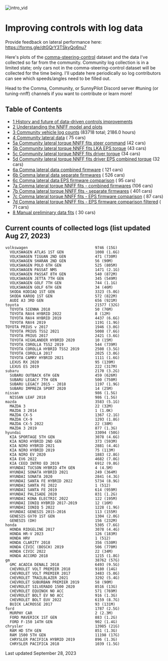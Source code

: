 ![intro_vid](https://github.com/twilsonco/openpilot/blob/log-info/img/comma-steering-control-vid.gif?raw=true)

# Improving controls with log data

Provide feedback on lateral performance here: https://forms.gle/dtGQrY3TSkyQo6nu7

Here's plots of the [comma-steering-control](https://github.com/commaai/comma-steering-control) dataset and the data I've collected so far from the community.
Community log collection is in a limited state; only cars not in the comma-steering-control dataset will be collected for the time being.
I'll update here periodically so log contributors can see which speeds/angles need to be filled out.

Head to the Comma, Community, or SunnyPilot Discord server #tuning (or tuning-nnff) channels if you want to contribute or learn more!

## Table of Contents
- [1 History and future of data-driven controls improvements](https://github.com/twilsonco/openpilot/blob/log-info/sec/1%20History%20and%20future%20of%20data-driven%20controls%20improvments.md)
- [2 Understanding the NNFF model and plots](https://github.com/twilsonco/openpilot/blob/log-info/sec/2%20Understanding%20the%20NNFF%20model%20and%20plots.md)
- [3 Community vehicle log counts](#current-counts-of-collected-logs) (83718 total; 2186.0 hours)
- [4 Community lateral data](https://github.com/twilsonco/openpilot/blob/log-info/sec/4%20Community%20lateral%20data.md) (      75 cars)
- [5a Community lateral torque NNFF fits steer command](https://github.com/twilsonco/openpilot/blob/log-info/sec/5a%20Community%20lateral%20torque%20NNFF%20fits%20steer%20command.md) (42 cars)
- [5b Community lateral torque NNFF fits LKA EPS torque](https://github.com/twilsonco/openpilot/blob/log-info/sec/5b%20Community%20lateral%20torque%20NNFF%20fits%20LKA%20EPS%20torque.md) (43 cars)
- [5c Community lateral torque NNFF fits driver torque](https://github.com/twilsonco/openpilot/blob/log-info/sec/5c%20Community%20lateral%20torque%20NNFF%20fits%20driver%20torque.md) (34 cars)
- [5d Community lateral torque NNFF fits driver EPS combined torque](https://github.com/twilsonco/openpilot/blob/log-info/sec/5d%20Community%20lateral%20torque%20NNFF%20fits%20driver%20EPS%20combined%20torque.md) (32 cars)
- [6a Comma lateral data combined firmware](https://github.com/twilsonco/openpilot/blob/log-info/sec/6a%20Comma%20lateral%20data%20combined%20firmware.md) (     121 cars)
- [6b Comma lateral data separate firmwares](https://github.com/twilsonco/openpilot/blob/log-info/sec/6b%20Comma%20lateral%20data%20separate%20firmwares.md) (     526 cars)
- [6c Comma lateral data EPS firmware comparison](https://github.com/twilsonco/openpilot/blob/log-info/sec/6c%20Comma%20lateral%20data%20EPS%20firmware%20comparison.md) (      95 cars)
- [7a Comma lateral torque NNFF fits - combined firmwares](https://github.com/twilsonco/openpilot/blob/log-info/sec/7a%20Comma%20lateral%20torque%20NNFF%20fits%20-%20combined%20firmwares.md) (106 cars)
- [7b Comma lateral torque NNFF fits - separate firmwares](https://github.com/twilsonco/openpilot/blob/log-info/sec/7b%20Comma%20lateral%20torque%20NNFF%20fits%20-%20separate%20firmwares.md) (     401 cars)
- [7c Comma lateral torque NNFF fits - EPS firmware comparison](https://github.com/twilsonco/openpilot/blob/log-info/sec/7c%20Comma%20lateral%20torque%20NNFF%20fits%20-%20EPS%20firmware%20comparison.md) (      87 cars)
- [7d Comma lateral torque NNFF fits - EPS firmware comparison filtered](https://github.com/twilsonco/openpilot/blob/log-info/sec/7d%20Comma%20lateral%20torque%20NNFF%20fits%20-%20EPS%20firmware%20comparison%20filtered.md) (      71 cars)
- [8 Manual preliminary data fits](https://github.com/twilsonco/openpilot/blob/log-info/sec/8%20Manual%20preliminary%20data%20fits.md) (      30 cars)



## Current counts of collected logs (list updated Aug 27, 2023)


```
volkswagen                              9746 (15G)
  VOLKSWAGEN ATLAS 1ST GEN              1008 (1.6G)
  VOLKSWAGEN TIGUAN 2ND GEN             471 (730M)
  VOLKSWAGEN SHARAN 2ND GEN             56 (90M)
  VOLKSWAGEN POLO 6TH GEN               525 (805M)
  VOLKSWAGEN PASSAT NMS                 1471 (2.1G)
  VOLKSWAGEN PASSAT 8TH GEN             540 (872M)
  VOLKSWAGEN JETTA 7TH GEN              345 (549M)
  VOLKSWAGEN GOLF 7TH GEN               744 (1.1G)
  VOLKSWAGEN GOLF 6TH GEN               34 (46M)
  SKODA KODIAQ 1ST GEN                  3323 (5.0G)
  SKODA KAROQ 1ST GEN                   572 (822M)
  AUDI A3 3RD GEN                       656 (921M)
toyota                                  21577 (32G)
  TOYOTA SIENNA 2018                    50 (76M)
  TOYOTA RAV4 HYBRID 2022               8 (12M)
  TOYOTA RAV4 HYBRID 2019               4437 (6.6G)
  TOYOTA RAV4 2019                      1191 (1.9G)
TOYOTA PRIUS v 2017                     1946 (3.0G)
  TOYOTA PRIUS TSS2 2021                5008 (7.6G)
  TOYOTA PRIUS 2017                     2421 (3.6G)
  TOYOTA HIGHLANDER HYBRID 2020         10 (15M)
  TOYOTA COROLLA TSS2 2019              544 (739M)
  TOYOTA COROLLA HYBRID TSS2 2019       2508 (3.5G)
  TOYOTA COROLLA 2017                   2025 (3.0G)
  TOYOTA CAMRY HYBRID 2021              1111 (1.6G)
  LEXUS RX 2020                         95 (139M)
  LEXUS ES 2019                         222 (317M)
subaru                                  2170 (3.2G)
  SUBARU OUTBACK 6TH GEN                459 (626M)
  SUBARU LEGACY 7TH GEN                 500 (750M)
  SUBARU LEGACY 2015 - 2018             1197 (1.9G)
  SUBARU IMPREZA SPORT 2020             14 (25M)
nissan                                  986 (1.5G)
  NISSAN LEAF 2018                      986 (1.5G)
mazda                                   3583 (5.1G)
  MAZDA 3                               22 (32M)
  MAZDA 3 2014                          1 (1.0K)
  MAZDA CX-5                            1367 (2.1G)
  MAZDA CX-9                            1293 (1.8G)
  MAZDA CX-5 2022                       22 (38M)
  MAZDA 3 2019                          877 (1.3G)
hyundai                                 33094 (50G)
  KIA SPORTAGE 5TH GEN                  3078 (4.6G)
  KIA NIRO HYBRID 2ND GEN               373 (593M)
  KIA NIRO HYBRID 2021                  2881 (4.4G)
  KIA NIRO HYBRID 2019                  75 (113M)
  KIA NIRO EV 2020                      1883 (2.8G)
  KIA EV6 2022                          4682 (7.0G)
  KIA CEED INTRO ED 2019                6912 (9.8G)
  HYUNDAI TUCSON HYBRID 4TH GEN         4 (4.5M)
  HYUNDAI SONATA HYBRID 2021            249 (364M)
  HYUNDAI SONATA 2020                   2841 (4.3G)
  HYUNDAI SANTA FE HYBRID 2022          5734 (8.9G)
  HYUNDAI SANTA FE 2022                 1 (512)
  HYUNDAI SANTA FE 2019                 614 (959M)
  HYUNDAI PALISADE 2020                 831 (1.2G)
  HYUNDAI KONA ELECTRIC 2022            122 (195M)
  HYUNDAI IONIQ HYBRID 2017-2019        12 (16M)
  HYUNDAI IONIQ 5 2022                  1228 (1.9G)
  HYUNDAI GENESIS 2015-2016             113 (155M)
  GENESIS GV70 1ST GEN                  1304 (2.0G)
  GENESIS (DH)                          156 (232M)
honda                                   5305 (7.6G)
  HONDA RIDGELINE 2017                  3078 (4.4G)
  HONDA HR-V 2023                       126 (183M)
  HONDA HRV                             1 (512)
  HONDA CLARITY 2018                    356 (530M)
  HONDA CIVIC (BOSCH) 2019              506 (770M)
  HONDA CIVIC 2022                      22 (34M)
  HONDA ACCORD 2018                     1215 (1.8G)
gm                                      38762 (57G)
  GMC ACADIA DENALI 2018                6493 (9.5G)
  CHEVROLET VOLT PREMIER 2018           9180 (14G)
  CHEVROLET VOLT PREMIER 2017           3483 (5.0G)
  CHEVROLET TRAILBLAZER 2021            3292 (5.4G)
  CHEVROLET SUBURBAN PREMIER 2019       58 (90M)
  CHEVROLET SILVERADO 1500 2020         8516 (13G)
  CHEVROLET EQUINOX NO ACC              571 (769M)
  CHEVROLET BOLT EV NO ACC              916 (1.3G)
  CHEVROLET BOLT EUV 2022               6159 (8.7G)
  BUICK LACROSSE 2017                   93 (131M)
ford                                    1787 (2.5G)
  MURPHY CAR                            2 (2.3M)
  FORD MAVERICK 1ST GEN                 883 (1.2G)
  FORD F-150 14TH GEN                   902 (1.4G)
chrysler                                13985 (21G)
  RAM HD 5TH GEN                        851 (1.3G)
  RAM 1500 5TH GEN                      11198 (17G)
  CHRYSLER PACIFICA HYBRID 2019         896 (1.3G)
  CHRYSLER PACIFICA 2018                1039 (1.5G)

```

Last updated September 28, 2023
